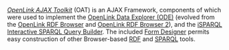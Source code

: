_[OpenLink AJAX Toolkit](http://demo.openlinksw.com/oatdemo/)_ (OAT) is an AJAX Framework, components of which were used to implement the [OpenLink Data Explorer (ODE)](http://esw.w3.org/topic/OpenLinkDataExplorer) (evolved from the [OpenLink RDF Browser](http://demo.openlinksw.com/rdfbrowser) and [OpenLink RDF Browser 2](http://demo.openlinksw.com/rdfbrowser2)), and the [iSPARQL Interactive SPARQL Query Builder](http://demo.openlinksw.com/isparql). The included [Form Designer](http://demo.openlinksw.com/formdesigner) permits easy construction of other Browser-based [RDF](https://www.w3.org/2001/sw/wiki/RDF "RDF") and [SPARQL](https://www.w3.org/2001/sw/wiki/SPARQL "SPARQL") tools.  